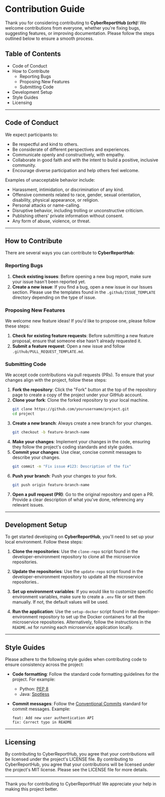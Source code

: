 # Contribution Guide

Thank you for considering contributing to **CyberReportHub (crh)**! We welcome contributions from everyone, whether you're fixing bugs, suggesting features, or improving documentation. Please follow the steps outlined below to ensure a smooth process.

## Table of Contents

- Code of Conduct
- How to Contribute
  - Reporting Bugs
  - Proposing New Features
  - Submitting Code
- Development Setup
- Style Guides
- Licensing

---

## Code of Conduct

We expect participants to:

- Be respectful and kind to others.
- Be considerate of different perspectives and experiences.
- Communicate openly and constructively, with empathy.
- Collaborate in good faith and with the intent to build a positive, inclusive community.
- Encourage diverse participation and help others feel welcome.

Examples of unacceptable behavior include:

- Harassment, intimidation, or discrimination of any kind.
- Offensive comments related to race, gender, sexual orientation, disability, physical appearance, or religion.
- Personal attacks or name-calling.
- Disruptive behavior, including trolling or unconstructive criticism.
- Publishing others' private information without consent.
- Any form of abuse, violence, or threat.

---

## How to Contribute

There are several ways you can contribute to **CyberReportHub**:

### Reporting Bugs

1. **Check existing issues**: Before opening a new bug report, make sure your issue hasn't been reported yet.
2. **Create a new issue**: If you find a bug, open a new issue in our Issues section. Please use the templates found in the `.github/ISSUE_TEMPLATE` directory depending on the type of issue.

### Proposing New Features

We welcome new feature ideas! If you'd like to propose one, please follow these steps:

1. **Check for existing feature requests**: Before submitting a new feature proposal, ensure that someone else hasn't already requested it.
2. **Submit a feature request**: Open a new issue and follow `.github/PULL_REQUEST_TEMPLATE.md`.

### Submitting Code

We accept code contributions via pull requests (PRs). To ensure that your changes align with the project, follow these steps:

1. **Fork the repository**: Click the "Fork" button at the top of the repository page to create a copy of the project under your GitHub account.
2. **Clone your fork**: Clone the forked repository to your local machine.
   ```bash
   git clone https://github.com/yourusername/project.git
   cd project
   ```
3. **Create a new branch**: Always create a new branch for your changes.
   ```bash
   git checkout -b feature-branch-name
   ```
4. **Make your changes**: Implement your changes in the code, ensuring they follow the project's coding standards and style guides.
5. **Commit your changes**: Use clear, concise commit messages to describe your changes.
   ```bash
   git commit -m "Fix issue #123: Description of the fix"
   ```
6. **Push your branch**: Push your changes to your fork.
   ```bash
   git push origin feature-branch-name
   ```
7. **Open a pull request (PR)**: Go to the original repository and open a PR. Provide a clear description of what you’ve done, referencing any relevant issues.

---

## Development Setup

To get started developing on **CyberReportHub**, you'll need to set up your local environment. Follow these steps:

1. **Clone the repositories**: Use the `clone-repo` script found in the developer-environment repository to clone all the microservice repositories.

2. **Update the repositories**: Use the `update-repo` script found in the developer-environment repository to update all the microservice repositories..

3. **Set up environment variables**: If you would like to customize specific environment variables, make sure to create a `.env` file or set them manually. If not, the default values will be used.

4. **Run the application**: Use the `setup-docker` script found in the developer-environment repository to set up the Docker containers for all the microservice repositories. Alternatively, follow the instructions in the `README.md` for running each microservice application locally.

---

## Style Guides

Please adhere to the following style guides when contributing code to ensure consistency across the project:

- **Code formatting**: Follow the standard code formatting guidelines for the project. For example:

  - Python: [PEP 8](https://peps.python.org/pep-0008/)
  - Java: [Spotless](https://github.com/diffplug/spotless)

- **Commit messages**: Follow the [Conventional Commits](https://www.conventionalcommits.org/) standard for commit messages. Example:
  ```
  feat: Add new user authentication API
  fix: Correct typo in README
  ```

---

## Licensing

By contributing to CyberReportHub, you agree that your contributions will be licensed under the project's LICENSE file.
By contributing to CyberReportHub, you agree that your contributions will be licensed under the project's MIT license. Please see the LICENSE file for more details.

---

Thank you for contributing to CyberReportHub! We appreciate your help in making this project better.
